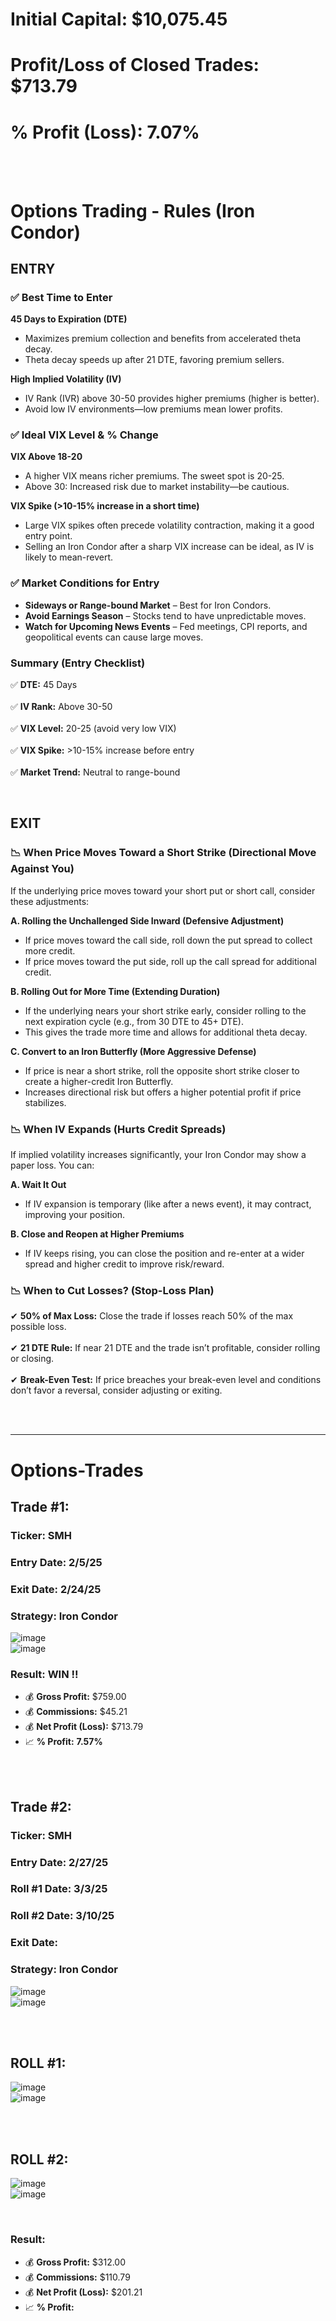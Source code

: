 # Initial Capital: $10,075.45
# Profit/Loss of Closed Trades: $713.79
# % Profit (Loss): 7.07%

<br>
<br>

# Options Trading - Rules (Iron Condor)

## ENTRY

### ✅ Best Time to Enter  

**45 Days to Expiration (DTE)**  
- Maximizes premium collection and benefits from accelerated theta decay.  
- Theta decay speeds up after 21 DTE, favoring premium sellers.  

**High Implied Volatility (IV)**  
- IV Rank (IVR) above 30-50 provides higher premiums (higher is better).  
- Avoid low IV environments—low premiums mean lower profits.  

### ✅ Ideal VIX Level & % Change  

**VIX Above 18-20**  
- A higher VIX means richer premiums. The sweet spot is 20-25.  
- Above 30: Increased risk due to market instability—be cautious.  

**VIX Spike (>10-15% increase in a short time)**  
- Large VIX spikes often precede volatility contraction, making it a good entry point.  
- Selling an Iron Condor after a sharp VIX increase can be ideal, as IV is likely to mean-revert.  

### ✅ Market Conditions for Entry  

- **Sideways or Range-bound Market** – Best for Iron Condors.  
- **Avoid Earnings Season** – Stocks tend to have unpredictable moves.  
- **Watch for Upcoming News Events** – Fed meetings, CPI reports, and geopolitical events can cause large moves.  

### Summary (Entry Checklist)  

✅ **DTE:** 45 Days <br>  
✅ **IV Rank:** Above 30-50 <br>  
✅ **VIX Level:** 20-25 (avoid very low VIX) <br>  
✅ **VIX Spike:** >10-15% increase before entry <br>  
✅ **Market Trend:** Neutral to range-bound  

<br>

## EXIT

### 📉 When Price Moves Toward a Short Strike (Directional Move Against You)  

If the underlying price moves toward your short put or short call, consider these adjustments:  

**A. Rolling the Unchallenged Side Inward (Defensive Adjustment)**  
- If price moves toward the call side, roll down the put spread to collect more credit.  
- If price moves toward the put side, roll up the call spread for additional credit.  

**B. Rolling Out for More Time (Extending Duration)**  
- If the underlying nears your short strike early, consider rolling to the next expiration cycle (e.g., from 30 DTE to 45+ DTE).  
- This gives the trade more time and allows for additional theta decay.  

**C. Convert to an Iron Butterfly (More Aggressive Defense)**  
- If price is near a short strike, roll the opposite short strike closer to create a higher-credit Iron Butterfly.  
- Increases directional risk but offers a higher potential profit if price stabilizes.  

### 📉 When IV Expands (Hurts Credit Spreads)  

If implied volatility increases significantly, your Iron Condor may show a paper loss. You can:  

**A. Wait It Out**  
- If IV expansion is temporary (like after a news event), it may contract, improving your position.  

**B. Close and Reopen at Higher Premiums**  
- If IV keeps rising, you can close the position and re-enter at a wider spread and higher credit to improve risk/reward.  

### 📉 When to Cut Losses? (Stop-Loss Plan)  

✔ **50% of Max Loss:** Close the trade if losses reach 50% of the max possible loss. <br>  
✔ **21 DTE Rule:** If near 21 DTE and the trade isn’t profitable, consider rolling or closing. <br>  
✔ **Break-Even Test:** If price breaches your break-even level and conditions don’t favor a reversal, consider adjusting or exiting. <br>  

<br>
<br>

---

# Options-Trades  

## Trade #1:  
### **Ticker:** SMH  
### **Entry Date:** 2/5/25  
### **Exit Date:** 2/24/25  
### **Strategy:** Iron Condor  

![image](https://github.com/user-attachments/assets/7f751f03-923c-4563-ace3-e5df1ba6c861)  
![image](https://github.com/user-attachments/assets/e2bb7c45-f15e-4b2e-a7fa-3f79aa21b6c0)  

### **Result: WIN !!**  
- 💰 **Gross Profit:** $759.00  
- 💰 **Commissions:** $45.21  
- 💰 **Net Profit (Loss):** $713.79  
- 📈 **% Profit:** **7.57%**  

<br>
<br>

## Trade #2:  
### **Ticker:** SMH  
### **Entry Date:** 2/27/25  
### **Roll #1 Date:** 3/3/25  
### **Roll #2 Date:** 3/10/25  
### **Exit Date:**  
### **Strategy:** Iron Condor  

![image](https://github.com/user-attachments/assets/9b344ed1-2bd0-42ad-8956-e3750c989743)  
![image](https://github.com/user-attachments/assets/1883f925-b3ce-43a9-ac3f-a21e27563c92)  

<br>
<br>

## ROLL #1:  
![image](https://github.com/user-attachments/assets/4855c594-15e6-4f19-b035-96eadb9724f2)  
![image](https://github.com/user-attachments/assets/4f664b0e-048d-4bef-b371-e6dcc06ae1da)  

<br>
<br>

## ROLL #2:  
![image](https://github.com/user-attachments/assets/662c3184-c2be-45f1-97fc-5dc103b2b0de)  
![image](https://github.com/user-attachments/assets/aa7650b6-8c0d-43ac-8511-9b87df9a8b46)  

<br>

### **Result:**  
- 💰 **Gross Profit:**  $312.00
- 💰 **Commissions:**  $110.79
- 💰 **Net Profit (Loss):**  $201.21
- 📈 **% Profit:**  


